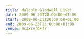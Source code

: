 ```yaml
---
title: Malcolm Gladwell Live!
date: 2009-06-23T20:00:00+01:00
start: 2009-06-23T20:00:00+01:00
end: 2009-06-23T21:00:00+01:00
venue: 9c2xrvf6+fr
---
```

